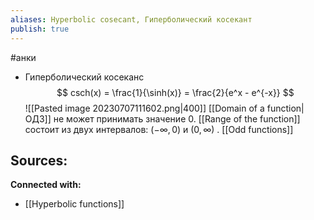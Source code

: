 ```yaml
---
aliases: Hyperbolic cosecant, Гиперболический косекант
publish: true
---
```

#анки



- Гиперболический косеканс 
  $$
  csch(x) = \frac{1}{\sinh(x)} = \frac{2}{e^x - e^{-x}}
  $$
![[Pasted image 20230707111602.png|400]]
   [[Domain of a function|ОДЗ]] не может принимать значение 0. [[Range of the function]] состоит из двух интервалов: $(-\infty, 0)$ и $(0, \infty)$ . [[Odd functions]]




**Sources:**
- 


**Connected with:**
- [[Hyperbolic functions]]

